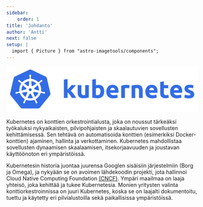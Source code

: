 ```yaml
---
sidebar:
    order: 1
title: 'Johdanto'
author: 'Antti'
next: false
setup: |
  import { Picture } from "astro-imagetools/components";
---
```


![Kubernetes](https://raw.githubusercontent.com/cncf/artwork/refs/heads/main/projects/kubernetes/horizontal/all-blue-color/kubernetes-horizontal-all-blue-color.png)

Kubernetes on konttien orkestrointialusta, joka on noussut tärkeäksi työkaluksi nykyaikaisten, 
pilvipohjaisten ja skaalautuvien sovellusten kehittämisessä. Sen tehtävä on automatisoida konttien
(esimerkiksi Docker-konttien) ajaminen, hallinta ja verkottaminen. Kubernetes mahdollistaa sovellusten 
dynaamisen skaalaamisen, itsekorjaavuuden ja joustavan käyttöönoton eri ympäristöissä.

Kubernetesin historia juontaa juurensa Googlen sisäisiin järjestelmiin (Borg ja Omega), ja nykyään 
se on avoimen lähdekoodin projekti, jota hallinnoi Cloud Native Computing Foundation [(CNCF)](https://www.cncf.io/). Ympäri 
maailmaa on laaja yhteisö, joka kehittää ja tukee Kubernetesia. Monien yritysten valinta 
konttiorkestroinnissa on juuri Kubernetes, koska se on laajalti dokumentoitu, tuettu ja käytetty 
eri pilvialustoilla sekä paikallisissa ympäristöissä.
